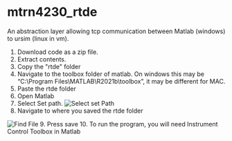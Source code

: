 # mtrn4230_rtde
An abstraction layer allowing tcp communication between Matlab (windows) to ursim (linux in vm).

1. Download code as a zip file.
2. Extract contents.
3. Copy the "rtde" folder
4. Navigate to the toolbox folder of matlab. On windows this may be “C:\Program Files\MATLAB\R2021b\toolbox”, it may be different for MAC.
5. Paste the rtde folder
6. Open Matlab
7. Select Set path.
![Select set Path](https://github.com/rag-h/mtrn4230_course_development/blob/main/rtde/images/select%20set%20path.png)
8. Navigate to where you saved the rtde folder

![Find File](https://github.com/rag-h/mtrn4230_course_development/blob/main/rtde/images/setpath.png)
9. Press save
10. To run the program, you will need Instrument Control Toolbox in Matlab
